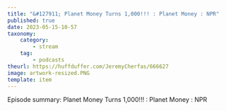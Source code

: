 ```yaml
---
title: "&#127911; Planet Money Turns 1,000!!! : Planet Money : NPR"
published: true
date: 2023-05-15-10-57
taxonomy:
    category:
        - stream
    tag:
        - podcasts
theurl: https://huffduffer.com/JeremyCherfas/666627
image: artwork-resized.PNG
template: item
---
```


Episode summary: Planet Money Turns 1,000!!! : Planet Money : NPR
